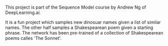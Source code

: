 This project is part of the Sequence Model course by Andrew Ng of DeepLearning.ai.

It is a fun project which samples new dinosuar names given a list of similar names.
The other half samples a Shakespearean poem given a starting phrase. The network has been pre-trained of a collection of Shakespearean poems calles 'The Sonnet'.
